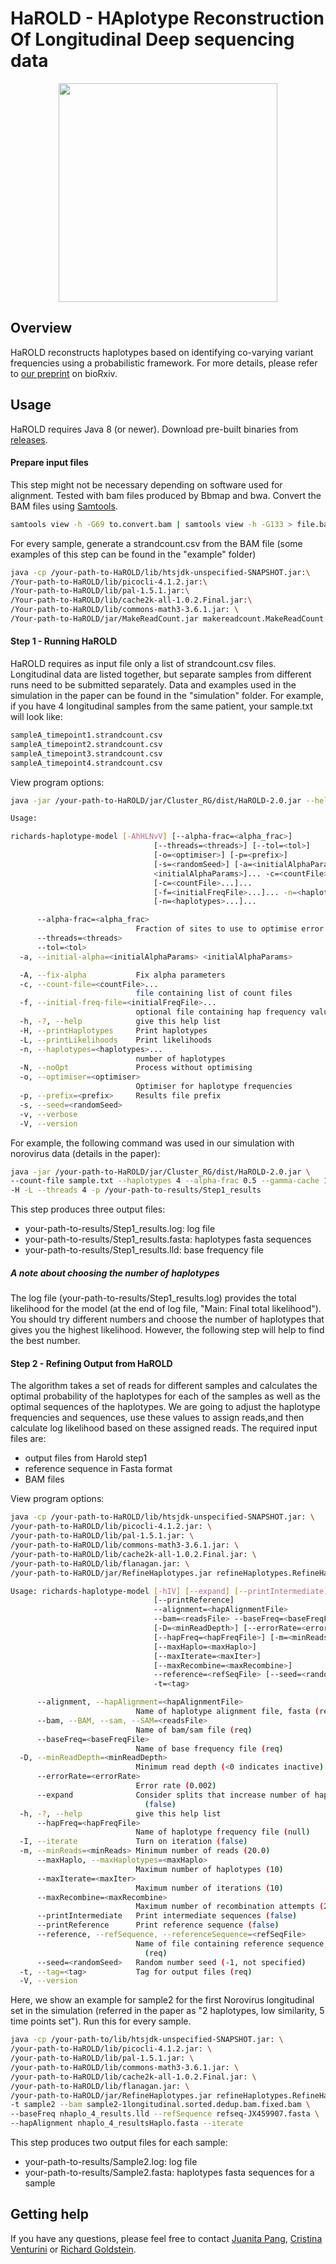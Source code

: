 # HaROLD - HAplotype Reconstruction Of Longitudinal Deep sequencing data
<p align="center">
<img src="HaROLD_logo.png" width="350" />


## Overview
HaROLD reconstructs haplotypes based on identifying co-varying variant frequencies using a probabilistic framework. For more details, please refer to [our preprint](https://www.biorxiv.org/content/10.1101/444877v2) on bioRxiv.

## Usage

HaROLD requires Java 8 (or newer). Download pre-built binaries from [releases](https://github.com/ucl-pathgenomics-HaROLD/releases/tag/v2.0.0).

#### Prepare input files
This step might not be necessary depending on software used for alignment. Tested with bam files produced by Bbmap and bwa. 
Convert the BAM files using [Samtools](http://www.htslib.org).

```sh
samtools view -h -G69 to.convert.bam | samtools view -h -G133 > file.bam
```

For every sample, generate a strandcount.csv from the BAM file (some examples of this step can be found in the "example" folder)

```sh
java -cp /your-path-to-HaROLD/lib/htsjdk-unspecified-SNAPSHOT.jar:\
/Your-path-to-HaROLD/lib/picocli-4.1.2.jar:\
/Your-path-to-HaROLD/lib/pal-1.5.1.jar:\
/Your-path-to-HaROLD/lib/cache2k-all-1.0.2.Final.jar:\
/Your-path-to-HaROLD/lib/commons-math3-3.6.1.jar: \
/Your-path-to-HaROLD/jar/MakeReadCount.jar makereadcount.MakeReadCount file.bam
```

#### Step 1 - Running HaROLD
HaROLD requires as input file only a list of strandcount.csv files. Longitudinal data are listed together, but separate samples from different runs need to be submitted separately. 
Data and examples used in the simulation in the paper can be found in the "simulation" folder.
For example, if you have 4 longitudinal samples from the same patient, your sample.txt will look like:

```sh
sampleA_timepoint1.strandcount.csv
sampleA_timepoint2.strandcount.csv
sampleA_timepoint3.strandcount.csv
sampleA_timepoint4.strandcount.csv
```

View program options:

```sh
java -jar /your-path-to-HaROLD/jar/Cluster_RG/dist/HaROLD-2.0.jar --help
```
```sh
Usage: 

richards-haplotype-model [-AhHLNvV] [--alpha-frac=<alpha_frac>]
                                [--threads=<threads>] [--tol=<tol>]
                                [-o=<optimiser>] [-p=<prefix>]
                                [-s=<randomSeed>] [-a=<initialAlphaParams>
                                <initialAlphaParams>]... -c=<countFile>...
                                [-c=<countFile>...]...
                                [-f=<initialFreqFile>...]... -n=<haplotypes>...
                                [-n=<haplotypes>...]...

      --alpha-frac=<alpha_frac>
                            Fraction of sites to use to optimise error parameters
      --threads=<threads>
      --tol=<tol>
  -a, --initial-alpha=<initialAlphaParams> <initialAlphaParams>

  -A, --fix-alpha           Fix alpha parameters
  -c, --count-file=<countFile>...
                            file containing list of count files
  -f, --initial-freq-file=<initialFreqFile>...
                            optional file containing hap frequency values
  -h, -?, --help            give this help list
  -H, --printHaplotypes     Print haplotypes
  -L, --printLikelihoods    Print likelihoods
  -n, --haplotypes=<haplotypes>...
                            number of haplotypes
  -N, --noOpt               Process without optimising
  -o, --optimiser=<optimiser>
                            Optimiser for haplotype frequencies
  -p, --prefix=<prefix>     Results file prefix
  -s, --seed=<randomSeed>
  -v, --verbose
  -V, --version
```

For example, the following command was used in our simulation with norovirus data (details in the paper):


```sh
java -jar /your-path-to-HaROLD/jar/Cluster_RG/dist/HaROLD-2.0.jar \
--count-file sample.txt --haplotypes 4 --alpha-frac 0.5 --gamma-cache 10000 \
-H -L --threads 4 -p /your-path-to-results/Step1_results
```

This step produces three output files: 

- your-path-to-results/Step1_results.log: log file 
- your-path-to-results/Step1_results.fasta: haplotypes fasta sequences 
- your-path-to-results/Step1_results.lld: base frequency file 




##### A note about choosing the number of haplotypes

The log file (your-path-to-results/Step1_results.log) provides the total likelihood for the model (at the end of log file, "Main: Final total likelihood"). You should try different numbers and choose the number of haplotypes that gives you the highest likelihood. However, the following step will help to find the best number. 

#### Step 2 - Refining Output from HaROLD


The algorithm takes a set of reads for different samples and calculates the optimal probability of the haplotypes for each of the samples as well as the optimal sequences of the haplotypes. We are going to adjust the haplotype frequencies and sequences, use these values to assign reads,and then calculate log likelihood based on these assigned reads. 
The required input files are: 

- output files from Harold step1
- reference sequence in Fasta format 
- BAM files 

View program options:

```sh
java -cp /your-path-to-HaROLD/lib/htsjdk-unspecified-SNAPSHOT.jar: \
/your-path-to-HaROLD/lib/picocli-4.1.2.jar: \
/your-path-to-HaROLD/lib/pal-1.5.1.jar: \
/your-path-to-HaROLD/lib/commons-math3-3.6.1.jar: \
/your-path-to-HaROLD/lib/cache2k-all-1.0.2.Final.jar: \
/your-path-to-HaROLD/lib/flanagan.jar: \
/your-path-to-HaROLD/jar/RefineHaplotypes.jar refineHaplotypes.RefineHaplotypes -h
```
```sh
Usage: richards-haplotype-model [-hIV] [--expand] [--printIntermediate]
                                [--printReference]
                                --alignment=<hapAlignmentFile>
                                --bam=<readsFile> --baseFreq=<baseFreqFile>
                                [-D=<minReadDepth>] [--errorRate=<errorRate>]
                                [--hapFreq=<hapFreqFile>] [-m=<minReads>]
                                [--maxHaplo=<maxHaplo>]
                                [--maxIterate=<maxIter>]
                                [--maxRecombine=<maxRecombine>]
                                --reference=<refSeqFile> [--seed=<randomSeed>]
                                -t=<tag>

      --alignment, --hapAlignment=<hapAlignmentFile>
                            Name of haplotype alignment file, fasta (req)
      --bam, --BAM, --sam, --SAM=<readsFile>
                            Name of bam/sam file (req)
      --baseFreq=<baseFreqFile>
                            Name of base frequency file (req)
  -D, --minReadDepth=<minReadDepth>
                            Minimum read depth (<0 indicates inactive) (-1.)
      --errorRate=<errorRate>
                            Error rate (0.002)
      --expand              Consider splits that increase number of haplotypes
                              (false)
  -h, -?, --help            give this help list
      --hapFreq=<hapFreqFile>
                            Name of haplotype frequency file (null)
  -I, --iterate             Turn on iteration (false)
  -m, --minReads=<minReads> Minimum number of reads (20.0)
      --maxHaplo, --maxHaplotypes=<maxHaplo>
                            Maximum number of haplotypes (10)
      --maxIterate=<maxIter>
                            Maximum number of iterations (10)
      --maxRecombine=<maxRecombine>
                            Maximum number of recombination attempts (20)
      --printIntermediate   Print intermediate sequences (false)
      --printReference      Print reference sequence (false)
      --reference, --refSequence, --referenceSequence=<refSeqFile>
                            Name of file containing reference sequence, fasta
                              (req)
      --seed=<randomSeed>   Random number seed (-1, not specified)
  -t, --tag=<tag>           Tag for output files (req)
  -V, --version
```

Here, we show an example for sample2 for the first Norovirus longitudinal set in the simulation (referred in the paper as "2 haplotypes, low similarity, 5 time points set"). Run this for every sample.

```sh
java -cp /your-path-to/lib/htsjdk-unspecified-SNAPSHOT.jar: \
/your-path-to-HaROLD/lib/picocli-4.1.2.jar: \
/your-path-to-HaROLD/lib/pal-1.5.1.jar: \
/your-path-to-HaROLD/lib/commons-math3-3.6.1.jar: \
/your-path-to-HaROLD/lib/cache2k-all-1.0.2.Final.jar: \
/your-path-to-HaROLD/lib/flanagan.jar: \
/your-path-to-HaROLD/jar/RefineHaplotypes.jar refineHaplotypes.RefineHaplotypes \
-t sample2 --bam sample2-1longitudinal.sorted.dedup.bam.fixed.bam \
--baseFreq nhaplo_4_results.lld --refSequence refseq-JX459907.fasta \
--hapAlignment nhaplo_4_resultsHaplo.fasta --iterate
```

This step produces two output files for each sample: 

- your-path-to-results/Sample2.log: log file
- your-path-to-results/Sample2.fasta: haplotypes fasta sequences for a sample


## Getting help

If you have any questions, please feel free to contact [Juanita Pang](mailto:juanita.pang.16@ucl.ac.uk), [Cristina Venturini](mailto:c.venturini@ucl.ac.uk)  or [Richard Goldstein](mailto:r.goldstein@ucl.ac.uk).
